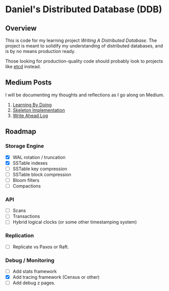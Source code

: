 # Daniel's Distributed Database (DDB)

## Overview

This is code for my learning project *Writing A Distributed Database*. The project is meant to solidify my understanding of distributed databases, and is by no means production ready.

Those looking for production-quality code should probably look to projects like [etcd](https://github.com/coreos/etcd) instead.

## Medium Posts

I will be documenting my thoughts and reflections as I go along on Medium.

1. [Learning By Doing](https://medium.com/@daniel.chia/writing-a-database-learning-by-doing-72480647b978)
2. [Skeleton Implementation](https://medium.com/@daniel.chia/ddb-part-1-skeleton-implementation-f92ccec3e8e4)
3. [Write Ahead Log](https://medium.com/@daniel.chia/writing-a-database-part-2-write-ahead-log-2463f5cec67a)

## Roadmap

### Storage Engine
 - [x] WAL rotation / truncation
 - [x] SSTable indexes
 - [ ] SSTable key compression
 - [ ] SSTable block compression
 - [ ] Bloom filters
 - [ ] Compactions

### API
 - [ ] Scans
 - [ ] Transactions
 - [ ] Hybrid logical clocks (or some other timestamping system)

### Replication
 - [ ] Replicate vs Paxos or Raft.

### Debug / Monitoring
 - [ ] Add stats framework
 - [x] Add tracing framework (Census or other)
 - [ ] Add debug z pages.